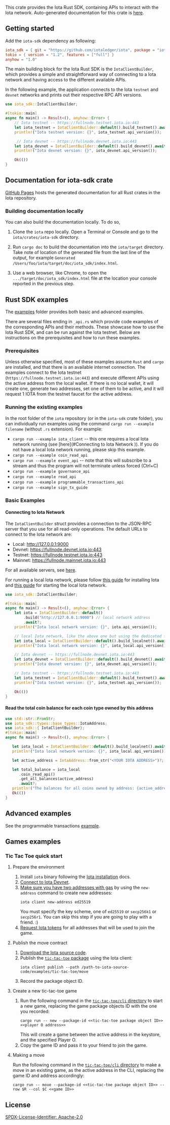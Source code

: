 This crate provides the Iota Rust SDK, containing APIs to interact with the Iota network. Auto-generated documentation for this crate is [here](https://github.com/iotaledger/iota/iota_sdk/index.html).

## Getting started

Add the `iota-sdk` dependency as following:

```toml
iota_sdk = { git = "https://github.com/iotaledger/iota", package = "iota-sdk"}
tokio = { version = "1.2", features = ["full"] }
anyhow = "1.0"
```

The main building block for the Iota Rust SDK is the `IotaClientBuilder`, which provides a simple and straightforward way of connecting to a Iota network and having access to the different available APIs.

In the following example, the application connects to the Iota `testnet` and `devnet` networks and prints out their respective RPC API versions.

```rust
use iota_sdk::IotaClientBuilder;

#[tokio::main]
async fn main() -> Result<(), anyhow::Error> {
    // Iota testnet -- https://fullnode.testnet.iota.io:443
    let iota_testnet = IotaClientBuilder::default().build_testnet().await?;
    println!("Iota testnet version: {}", iota_testnet.api_version());

     // Iota devnet -- https://fullnode.devnet.iota.io:443
    let iota_devnet = IotaClientBuilder::default().build_devnet().await?;
    println!("Iota devnet version: {}", iota_devnet.api_version());

    Ok(())
}

```

## Documentation for iota-sdk crate

[GitHub Pages](https://github.com/iotaledger/iota/iota_sdk/index.html) hosts the generated documentation for all Rust crates in the Iota repository.

### Building documentation locally

You can also build the documentation locally. To do so,

1. Clone the `iota` repo locally. Open a Terminal or Console and go to the `iota/crates/iota-sdk` directory.

1. Run `cargo doc` to build the documentation into the `iota/target` directory. Take note of location of the generated file from the last line of the output, for example `Generated /Users/foo/iota/target/doc/iota_sdk/index.html`.

1. Use a web browser, like Chrome, to open the `.../target/doc/iota_sdk/index.html` file at the location your console reported in the previous step.

## Rust SDK examples

The [examples](https://github.com/iotaledger/iota/tree/main/crates/iota-sdk/examples) folder provides both basic and advanced examples.

There are several files ending in `_api.rs` which provide code examples of the corresponding APIs and their methods. These showcase how to use the Iota Rust SDK, and can be run against the Iota testnet. Below are instructions on the prerequisites and how to run these examples.

### Prerequisites

Unless otherwise specified, most of these examples assume `Rust` and `cargo` are installed, and that there is an available internet connection. The examples connect to the Iota testnet (`https://fullnode.testnet.iota.io:443`) and execute different APIs using the active address from the local wallet. If there is no local wallet, it will create one, generate two addresses, set one of them to be active, and it will request 1 IOTA from the testnet faucet for the active address.

### Running the existing examples

In the root folder of the `iota` repository (or in the `iota-sdk` crate folder), you can individually run examples using the command  `cargo run --example filename` (without `.rs` extension). For example:
* `cargo run --example iota_client` -- this one requires a local Iota network running (see [here](#Connecting to Iota Network
)). If you do not have a local Iota network running, please skip this example.
* `cargo run --example coin_read_api`
* `cargo run --example event_api` -- note that this will subscribe to a stream and thus the program will not terminate unless forced (Ctrl+C)
* `cargo run --example governance_api`
* `cargo run --example read_api`
* `cargo run --example programmable_transactions_api`
* `cargo run --example sign_tx_guide`

### Basic Examples

#### Connecting to Iota Network
The `IotaClientBuilder` struct provides a connection to the JSON-RPC server that you use for all read-only operations. The default URLs to connect to the Iota network are:

- Local: http://127.0.0.1:9000
- Devnet: https://fullnode.devnet.iota.io:443
- Testnet: https://fullnode.testnet.iota.io:443
- Mainnet: https://fullnode.mainnet.iota.io:443

For all available servers, see [here](https://iota.org/networkinfo).

For running a local Iota network, please follow [this guide](https://wiki.iota.org/build/iota-local-network) for installing Iota and [this guide](https://wiki.iota.org/build/iota-local-network#start-the-local-network) for starting the local Iota network.


```rust
use iota_sdk::IotaClientBuilder;

#[tokio::main]
async fn main() -> Result<(), anyhow::Error> {
    let iota = IotaClientBuilder::default()
        .build("http://127.0.0.1:9000") // local network address
        .await?;
    println!("Iota local network version: {}", iota.api_version());

    // local Iota network, like the above one but using the dedicated function
    let iota_local = IotaClientBuilder::default().build_localnet().await?;
    println!("Iota local network version: {}", iota_local.api_version());

    // Iota devnet -- https://fullnode.devnet.iota.io:443
    let iota_devnet = IotaClientBuilder::default().build_devnet().await?;
    println!("Iota devnet version: {}", iota_devnet.api_version());

    // Iota testnet -- https://fullnode.testnet.iota.io:443
    let iota_testnet = IotaClientBuilder::default().build_testnet().await?;
    println!("Iota testnet version: {}", iota_testnet.api_version());

    Ok(())
}
```

#### Read the total coin balance for each coin type owned by this address
```rust
use std::str::FromStr;
use iota_sdk::types::base_types::IotaAddress;
use iota_sdk::{ IotaClientBuilder};
#[tokio::main]
async fn main() -> Result<(), anyhow::Error> {

   let iota_local = IotaClientBuilder::default().build_localnet().await?;
   println!("Iota local network version: {}", iota_local.api_version());

   let active_address = IotaAddress::from_str("<YOUR IOTA ADDRESS>")?; // change to your Iota address

   let total_balance = iota_local
      .coin_read_api()
      .get_all_balances(active_address)
      .await?;
   println!("The balances for all coins owned by address: {active_address} are {}", total_balance);
   Ok(())
}
```

## Advanced examples

See the programmable transactions [example](https://github.com/iotaledger/iota/blob/develop/crates/iota-sdk/examples/programmable_transactions_api.rs).

## Games examples

### Tic Tac Toe quick start

1. Prepare the environment
   1. Install `iota` binary following the [Iota installation](https://github.com/iotaledger/iota/blob/main/docs/content/guides/developer/getting-started/iota-install.mdx) docs.
   1. [Connect to Iota Devnet](https://github.com/iotaledger/iota/blob/main/docs/content/guides/developer/getting-started/connect.mdx).
   1. [Make sure you have two addresses with gas](https://github.com/iotaledger/iota/blob/main/docs/content/guides/developer/getting-started/get-address.mdx) by using the `new-address` command to create new addresses:
      ```shell
      iota client new-address ed25519
      ```
      You must specify the key scheme, one of `ed25519` or `secp256k1` or `secp256r1`.
      You can skip this step if you are going to play with a friend. :)
   1. [Request Iota tokens](https://github.com/iotaledger/iota/blob/main/docs/content/guides/developer/getting-started/get-coins.mdx) for all addresses that will be used to join the game.

2. Publish the move contract
   1. [Download the Iota source code](https://github.com/iotaledger/iota/blob/main/docs/content/guides/developer/getting-started/iota-install.mdx).
   1. Publish the [`tic-tac-toe` package](https://github.com/iotaledger/iota/tree/main/examples/tic-tac-toe/move)
      using the Iota client:
      ```shell
      iota client publish --path /path-to-iota-source-code/examples/tic-tac-toe/move
      ```
   1. Record the package object ID.

3. Create a new tic-tac-toe game
   1. Run the following command in the [`tic-tac-toe/cli` directory](https://github.com/iotaledger/iota/tree/main/examples/tic-tac-toe/cli) to start a new game, replacing the game package objects ID with the one you recorded:
      ```shell
      cargo run -- new --package-id <<tic-tac-toe package object ID>> <<player O address>>
      ```
      This will create a game between the active address in the keystore, and the specified Player O.
   1. Copy the game ID and pass it to your friend to join the game.

4. Making a move

   Run the following command in the [`tic-tac-toe/cli` directory](https://github.com/iotaledger/iota/tree/main/examples/tic-tac-toe/cli) to make a move in an existing game, as the active address in the CLI, replacing the game ID and address accordingly:
   ```shell
   cargo run -- move --package-id <<tic-tac-toe package object ID>> --row $R --col $C <<game ID>>
   ```

## License

[SPDX-License-Identifier: Apache-2.0](https://github.com/iotaledger/iota/blob/main/LICENSE)
